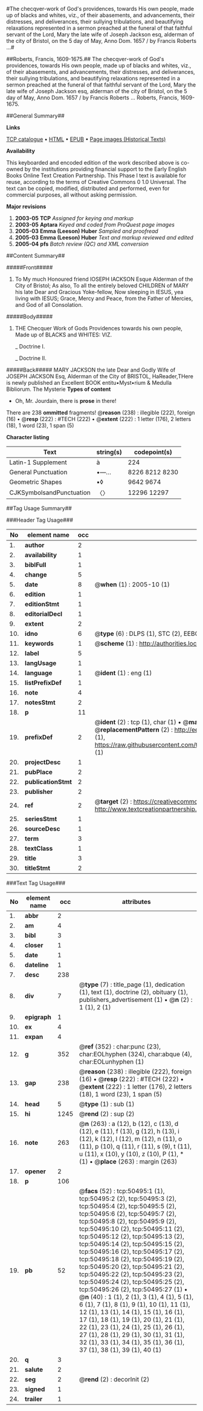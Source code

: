 #The checqver-work of God's providences, towards His own people, made up of blacks and whites, viz., of their abasements, and advancements, their distresses, and deliverances, their sullying tribulations, and beautifying relaxations represented in a sermon preached at the funeral of that faithful servant of the Lord, Mary the late wife of Joseph Jackson esq, alderman of the city of Bristol, on the 5 day of May, Anno Dom. 1657 / by Francis Roberts ...#

##Roberts, Francis, 1609-1675.##
The checqver-work of God's providences, towards His own people, made up of blacks and whites, viz., of their abasements, and advancements, their distresses, and deliverances, their sullying tribulations, and beautifying relaxations represented in a sermon preached at the funeral of that faithful servant of the Lord, Mary the late wife of Joseph Jackson esq, alderman of the city of Bristol, on the 5 day of May, Anno Dom. 1657 / by Francis Roberts ...
Roberts, Francis, 1609-1675.

##General Summary##

**Links**

[TCP catalogue](http://www.ota.ox.ac.uk/tcp/)  • 
[HTML](http://tei.it.ox.ac.uk/tcp/Texts-HTML/free/A57/A57375.html)  • 
[EPUB](http://tei.it.ox.ac.uk/tcp/Texts-EPUB/free/A57/A57375.epub) • 
[Page images (Historical Texts)](https://data.historicaltexts.jisc.ac.uk/view?pubId=eebo-11893674e&pageId=eebo-11893674e-50495-1)

**Availability**

This keyboarded and encoded edition of the
	       work described above is co-owned by the institutions
	       providing financial support to the Early English Books
	       Online Text Creation Partnership. This Phase I text is
	       available for reuse, according to the terms of Creative
	       Commons 0 1.0 Universal. The text can be copied,
	       modified, distributed and performed, even for
	       commercial purposes, all without asking permission.

**Major revisions**

1. __2003-05__ __TCP__ *Assigned for keying and markup*
1. __2003-05__ __Aptara__ *Keyed and coded from ProQuest page images*
1. __2005-03__ __Emma (Leeson) Huber__ *Sampled and proofread*
1. __2005-03__ __Emma (Leeson) Huber__ *Text and markup reviewed and edited*
1. __2005-04__ __pfs__ *Batch review (QC) and XML conversion*

##Content Summary##

#####Front#####

1. To
My much Honoured friend IOSEPH IACKSON
Esque Alderman of the City of Bristol;
As also,
To all the entirely beloved CHILDREN of
MARY his late Dear and Gracious Yoke-fellow,
Now sleeping in IESUS, yea living with IESUS;
Grace, Mercy and Peace, from the Father of
Mercies, and God of all Consolation.

#####Body#####

1. THE
Checquer Work of Gods Providences
towards his own people,
Made up of BLACKS and WHITES:
VIZ.

    _ Doctrine I.

    _ Doctrine II.

#####Back#####
MARY JACKSON the late Dear and Godly Wife of JOSEPH
JACKSON Esq, Alderman of the City of
BRISTOL, HaReader,THere is newly published an Excellent BOOK entitu•Myst•rium & Medulla Bibliorum. The Mysterie
**Types of content**

  * Oh, Mr. Jourdain, there is **prose** in there!

There are 238 **ommitted** fragments! 
 @__reason__ (238) : illegible (222), foreign (16)  •  @__resp__ (222) : #TECH (222)  •  @__extent__ (222) : 1 letter (176), 2 letters (18), 1 word (23), 1 span (5)

**Character listing**


|Text|string(s)|codepoint(s)|
|---|---|---|
|Latin-1 Supplement|à|224|
|General Punctuation|•—…|8226 8212 8230|
|Geometric Shapes|▪◊|9642 9674|
|CJKSymbolsandPunctuation|〈〉|12296 12297|

##Tag Usage Summary##

###Header Tag Usage###

|No|element name|occ|attributes|
|---|---|---|---|
|1.|__author__|2||
|2.|__availability__|1||
|3.|__biblFull__|1||
|4.|__change__|5||
|5.|__date__|8| @__when__ (1) : 2005-10 (1)|
|6.|__edition__|1||
|7.|__editionStmt__|1||
|8.|__editorialDecl__|1||
|9.|__extent__|2||
|10.|__idno__|6| @__type__ (6) : DLPS (1), STC (2), EEBO-CITATION (1), OCLC (1), VID (1)|
|11.|__keywords__|1| @__scheme__ (1) : http://authorities.loc.gov/ (1)|
|12.|__label__|5||
|13.|__langUsage__|1||
|14.|__language__|1| @__ident__ (1) : eng (1)|
|15.|__listPrefixDef__|1||
|16.|__note__|4||
|17.|__notesStmt__|2||
|18.|__p__|11||
|19.|__prefixDef__|2| @__ident__ (2) : tcp (1), char (1)  •  @__matchPattern__ (2) : ([0-9\-]+):([0-9IVX]+) (1), (.+) (1)  •  @__replacementPattern__ (2) : http://eebo.chadwyck.com/downloadtiff?vid=$1&page=$2 (1), https://raw.githubusercontent.com/textcreationpartnership/Texts/master/tcpchars.xml#$1 (1)|
|20.|__projectDesc__|1||
|21.|__pubPlace__|2||
|22.|__publicationStmt__|2||
|23.|__publisher__|2||
|24.|__ref__|2| @__target__ (2) : https://creativecommons.org/publicdomain/zero/1.0/ (1), http://www.textcreationpartnership.org/docs/. (1)|
|25.|__seriesStmt__|1||
|26.|__sourceDesc__|1||
|27.|__term__|3||
|28.|__textClass__|1||
|29.|__title__|3||
|30.|__titleStmt__|2||


###Text Tag Usage###

|No|element name|occ|attributes|
|---|---|---|---|
|1.|__abbr__|2||
|2.|__am__|4||
|3.|__bibl__|3||
|4.|__closer__|1||
|5.|__date__|1||
|6.|__dateline__|1||
|7.|__desc__|238||
|8.|__div__|7| @__type__ (7) : title_page (1), dedication (1), text (1), doctrine (2), obituary (1), publishers_advertisement (1)  •  @__n__ (2) : 1 (1), 2 (1)|
|9.|__epigraph__|1||
|10.|__ex__|4||
|11.|__expan__|4||
|12.|__g__|352| @__ref__ (352) : char:punc (23), char:EOLhyphen (324), char:abque (4), char:EOLunhyphen (1)|
|13.|__gap__|238| @__reason__ (238) : illegible (222), foreign (16)  •  @__resp__ (222) : #TECH (222)  •  @__extent__ (222) : 1 letter (176), 2 letters (18), 1 word (23), 1 span (5)|
|14.|__head__|5| @__type__ (1) : sub (1)|
|15.|__hi__|1245| @__rend__ (2) : sup (2)|
|16.|__note__|263| @__n__ (263) : a (12), b (12), c (13), d (12), e (11), f (13), g (12), h (13), i (12), k (12), l (12), m (12), n (11), o (11), p (10), q (11), r (11), s (9), t (11), u (11), x (10), y (10), z (10), P (1), * (1)  •  @__place__ (263) : margin (263)|
|17.|__opener__|2||
|18.|__p__|106||
|19.|__pb__|52| @__facs__ (52) : tcp:50495:1 (1), tcp:50495:2 (2), tcp:50495:3 (2), tcp:50495:4 (2), tcp:50495:5 (2), tcp:50495:6 (2), tcp:50495:7 (2), tcp:50495:8 (2), tcp:50495:9 (2), tcp:50495:10 (2), tcp:50495:11 (2), tcp:50495:12 (2), tcp:50495:13 (2), tcp:50495:14 (2), tcp:50495:15 (2), tcp:50495:16 (2), tcp:50495:17 (2), tcp:50495:18 (2), tcp:50495:19 (2), tcp:50495:20 (2), tcp:50495:21 (2), tcp:50495:22 (2), tcp:50495:23 (2), tcp:50495:24 (2), tcp:50495:25 (2), tcp:50495:26 (2), tcp:50495:27 (1)  •  @__n__ (40) : 1 (1), 2 (1), 3 (1), 4 (1), 5 (1), 6 (1), 7 (1), 8 (1), 9 (1), 10 (1), 11 (1), 12 (1), 13 (1), 14 (1), 15 (1), 16 (1), 17 (1), 18 (1), 19 (1), 20 (1), 21 (1), 22 (1), 23 (1), 24 (1), 25 (1), 26 (1), 27 (1), 28 (1), 29 (1), 30 (1), 31 (1), 32 (1), 33 (1), 34 (1), 35 (1), 36 (1), 37 (1), 38 (1), 39 (1), 40 (1)|
|20.|__q__|3||
|21.|__salute__|2||
|22.|__seg__|2| @__rend__ (2) : decorInit (2)|
|23.|__signed__|1||
|24.|__trailer__|1||
